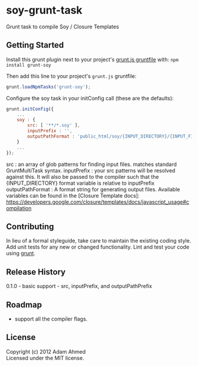 # soy-grunt-task

Grunt task to compile Soy / Closure Templates

## Getting Started
Install this grunt plugin next to your project's [grunt.js gruntfile][getting_started] with: `npm install grunt-soy`

Then add this line to your project's `grunt.js` gruntfile:

```javascript
grunt.loadNpmTasks('grunt-soy');
```

Configure the soy task in your initConfig call (these are the defaults):

```javascript
grunt.initConfig({
    ...
    soy : {
    	src: [ '**/*.soy' ],
    	inputPrefix : '',
    	outputPathFormat : 'public_html/soy/{INPUT_DIRECTORY}/{INPUT_FILE_NAME}.js',
	}
	...
});
```

src : an array of glob patterns for finding input files.  matches standard GruntMultiTask syntax.
inputPrefix : your src patterns will be resolved against this. It will also be passed to the compiler such that the {INPUT_DIRECTORY} format variable is relative to inputPrefix
outputPathFormat : A format string for generating output files. Available variables can be found in the [Closure Template docs]: https://developers.google.com/closure/templates/docs/javascript_usage#compilation


[grunt]: https://github.com/cowboy/grunt
[getting_started]: https://github.com/cowboy/grunt/blob/master/docs/getting_started.md


## Contributing
In lieu of a formal styleguide, take care to maintain the existing coding style. Add unit tests for any new or changed functionality. Lint and test your code using [grunt][grunt].

## Release History
0.1.0 - basic support - src, inputPrefix, and outputPathPrefix

## Roadmap
- support all the compiler flags.


## License
Copyright (c) 2012 Adam Ahmed  
Licensed under the MIT license.
